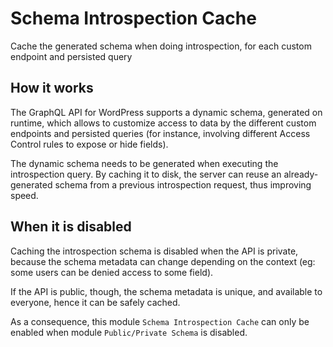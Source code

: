 # Schema Introspection Cache

Cache the generated schema when doing introspection, for each custom endpoint and persisted query

## How it works

The GraphQL API for WordPress supports a dynamic schema, generated on runtime, which allows to customize access to data by the different custom endpoints and persisted queries (for instance, involving different Access Control rules to expose or hide fields).

The dynamic schema needs to be generated when executing the introspection query. By caching it to disk, the server can reuse an already-generated schema from a previous introspection request, thus improving speed.

## When it is disabled

Caching the introspection schema is disabled when the API is private, because the schema metadata can change depending on the context (eg: some users can be denied access to some field).

If the API is public, though, the schema metadata is unique, and available to everyone, hence it can be safely cached.

As a consequence, this module `Schema Introspection Cache` can only be enabled when module `Public/Private Schema` is disabled.
